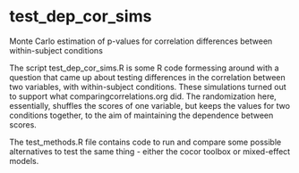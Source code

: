 # test_dep_cor_sims
Monte Carlo estimation of p-values for correlation differences between within-subject conditions

The script test_dep_cor_sims.R is some R code formessing around with a question that came up about testing differences in the correlation between two variables, with within-subject conditions. These simulations turned out to support what comparingcorrelations.org did. The randomization here, essentially, shuffles the scores of one variable, but keeps the values for two conditions together, to the aim of maintaining the dependence between scores.

The test_methods.R file contains code to run and compare some possible alternatives to test the same thing - either the cocor toolbox or mixed-effect models.
